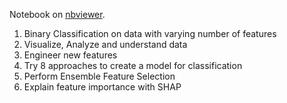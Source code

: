 Notebook on [nbviewer](https://nbviewer.org/github/Deffro/Data-Science-Portfolio/blob/master/Notebooks/YouTube%20Video%20Resolution%20Downgrade%20Classification/Youtube%20Video%20Resolution%20Downgrade%20Classification.ipynb).

1. Binary Classification on data with varying number of features
2. Visualize, Analyze and understand data
3. Engineer new features
4. Try 8 approaches to create a model for classification
5. Perform Ensemble Feature Selection
6. Explain feature importance with SHAP